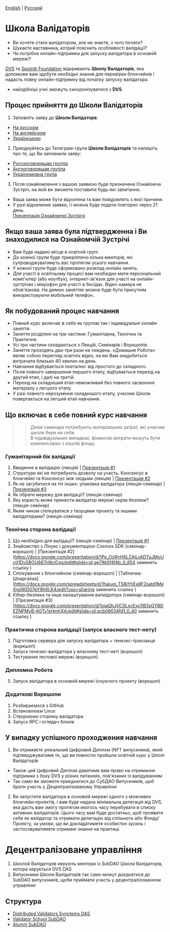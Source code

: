[English](https://github.com/Distributed-Validators-Synctems/Validator-School/blob/main/README.md) | [Русский](https://github.com/Distributed-Validators-Synctems/Validator-School/blob/main/README_RUS.md) <br />

# Школа Валідаторів

- Ви хочете стати валідатором, але не знаєте, з чого почати?
- Шукаєте наставника, котрий пояснить особливості валідації?
- Чи потрібна онлайн-підтримка для запуску валідатора в основній мережі?

[DVS](https://github.com/Distributed-Validators-Synctems/Self-Identity) та [Sputnik Foundation](https://github.com/Sputnik-Foundation/About-Sputnik-Foundation) відкривають **Школу Валідаторів**, яка допоможе вам здобути необхідні знання для перевірки блокчейнів і надасть повну онлайн-підтримку від початку запуску валідатора. <br />
- найздібніші учні зможуть синхронізуватися з **DVS**. <br />

## Процес прийняття до Школи Валідаторів

1. Заповніть заяву до **Школи Валідаторв**:
- [На русском](https://forms.gle/T3Zmn1iKmrqjFCKc7)
- [На английском](https://forms.gle/NYqUJbMXoUMB3hGGA)
- [Українською](https://forms.gle/HXBvkmbYePV9pbaf9)


2. Приєднуйтесь до Телеграм-групи **Школи Валідаторів** та напишіть про те, що Ви заповнили заяву:
- [Русскоговорящая группа](https://t.me/joinchat/GPwaOPPzQA04MzNi)
- [Англоговорящая группа](https://t.me/joinchat/hP6xVEGmwkU1NmVi)
- [Україномовна група](https://t.me/+C62_bPc8sJYwNWIy)


3. Після ознайомлення з вашою заявкою буде призначена Ознайомча Зустріч, на якій ви зможете поставити будь-які запитання. <br />
-  Ваша заява може бути відхилена та вам повідомлять з якої причини. <br />
- У разі відхилення заявки, її можна буде подати повторно через 21 день. <br /> 
[Презентація Ознайомчої Зустрічі](https://docs.google.com/presentation/d/1DZTcetyDDFS-DA1XEcoKwqfGUIBs9etyKWVETCCKwIE/edit#slide=id.gc6f73a04f_0_0) <br /> 

## Якщо ваша заява була підтвердженна і Ви знаходилися на Ознайомчій Зустрічі

- Вам буде надано місце в освітній групі.
- До кожної групи буде прикріплено кілька менторів, які супроводжуватимуть вас протягом усього навчання.
- У кожної групи буде сформовано розклад онлайн занять.
- Для участі в освітньому процесі вам необхідно мати персональний комп'ютер (або ноутбук), інтернет-зв'язок для участі на онлайн-зустрічах і мікрофон для участі в бесідах. Відео-камера не обов'язкова. На деяких заняттях можна буде бути присутнім використовуючи мобільний телефон..

## Як побудований процес навчання

- Повний курс включає в себе як групові так і індивідуальні онлайн заняття.
- Заняття розділені на три частини: Гуманітарна, Технічна та Практична.
- Усі три частини складаються з Лекцій, Семінарів і Воркшопів.
- Заняття проходять два-три рази на тиждень. «Домашня Робота» являє собою перегляд освітніх відео, на які Вам знадобиться витрачати близько 40 хвилин на день. 
- Навчання відбувається поетапно: від простого до складного.
- Після повного завершення першого етапу, відбувається перехід на другий етап, і далі на третій.
- Перехід на складніший етап неможливий без повного засвоєння матеріалу з легшого етапу.
- У разі повного нерозуміння складнішого етапу, учасник Школи повертається на легший етап навчання.

## Що включає в себе повний курс навчання

>> Деякі семінари потребують матеріальних затрат, які учасник школи бере на себе. <br />
>> В індивідуальних випадках, фінансові витрати можуть бути компенсовані з коштів фонду. <br />

### Гуманітарний бік валідації

1. Введення в валідацію (лекція) | [Презентація #1](https://docs.google.com/presentation/d/1G4xYzSRIbekbuZZS6R0zuG8RNeOFxOLWGpfMyxq-sQM/edit?usp=sharing)
2. Структури які не потребують дозволу на участь. Консенсус в блокчейні та Консенсус між людьми (лекція) | [Презентация #2](https://docs.google.com/presentation/d/1t1hU1tZ9s0WEkygSo54Nx4vrGc1Btdo7eM3RFVnIvcE/edit?usp=sharing)
3. Як не загубитися на тлі інших: упаковка валідатора (лекція-семінар) | [Презентація #3](https://docs.google.com/presentation/d/1LFPC8iEKzoB62QVLcyWrVcOddchtPlnFTTpcYu1bFrU/edit?usp=sharing)
4. Як обрати мережу для валідації? (лекція-семінар)
5. Яку користь може принести валідатор мережі окрім безпеки? (лекція-семінар)
6. Яким чином спілкуватися з творцями проекту та іншими валідаторами? (лекція-семінар)

### Технічна сторона валідації

1. Що необхідно для валідації? (лекція-семінар) | [Презентація #1](https://docs.google.com/presentation/d/1G4xYzSRIbekbuZZS6R0zuG8RNeOFxOLWGpfMyxq-sQM/edit#slide=id.gc6f73a04f_0_0)
2. Знайомство з Лінукс і документацією Cosmos SDK (семінар-воркшоп) | [Презентація #2](https://docs.google.com/presentation/d/1Pe_OzRnH6LZAjLvADTuJMoUctI1DvSBOU667nNclCps/edit#slide=id.ge79b5f4f4b_0_654   заменить ссылку   )
3. Спілкування з блокчейном (семінар-воркшоп) | [Табличка-Шпаргалка](https://docs.google.com/spreadsheets/d/1haiuoi_TS8iYhEa9F2satd1MeXigiWiD07pY9Ir6LK4/edit?usp=sharing    заменить ссылку   )
4. Кібер-безпека та інше налаштування валиідатора (семінар-воркшоп) | [Презентація #3](https://docs.google.com/presentation/d/1ojaQhJVCSLxcExo1lB3sGYBDEZNPMvB-A0Ty1sHmhXA/edit#slide=id.gcb06634fd1_0_40   заменить ссылку    )

### Практична сторона валідації (запуск власного тест-нету)

1. Підготовка сервера для запуску валідатора + генезис-транзакця (воркшоп)
2. Запуск генезис-валідатора у власному тест-неті (воркшоп)
3. Тестування тестової мережі (воркшоп)

### Дипломна Робота

5. Запуск валідатора в основній мережі існуючого проекту (воркшоп)

### Додаткові Воркшопи 
1. Розбираємося з GitHub
2. Встановлюєм Linux
3. Створюємо сторінку валідатора
4. Запуск RPC і оглядач блоків
 
## У випадку успішного проходжения навчання

1. Ви отримаєте унікальний Цифровий Диплом (NFT випускника), який підтверджуватиме те, що ви повністю пройшли освітній курс у Школі Валідаторів 
- Також цей Цифровий Диплом даватиме вам право на отримання підтримки з боку DVS у різних питаннях, пов'язаних із валідуванням
- Так само ви зможете приєднатися до СубДАО Випускників, щоб брати участь у Децентралізованому Управлінні

2. Ви запустите валідатора в основній мережі одного з можливих блокчейн-проектів, і вам буде надана мінімальна делегація від DVS, яка дасть вам змогу протягом якогось часу перебувати в списку активних валідаторів. Цього часу вам буде достатньо, щоб проявити себе як валідатор та отримати делегацію від спільноти або Фонду/Проекту, за умови, що ви докладатимете особистих зусиль і застосовуватимете отримані знання на практиці. 

# Децентралізоване управління

1) Школой Валідаторів керують ментори із SubDAO Школи Валідаторів, котора керується DVS DAS
2) Випускники Школи Валідаторів так само можут доєднатися до SubDAO випускників, щоби приймати участь у децентралізованном управлінні

## Структура

- [Distributed Validators Synctems DAS](https://daodao.zone/dao/juno1h69ky4da8pzauxf0gft7ke9k52vgtp9tjv04527zcfel0272c3qs33sc3j)
- [Validator School SubDAO](https://daodao.zone/dao/juno1pn54yshdvzjj87qaux8ev33twm4nuhcwyf0uefhcdk77v2jdpc5sgw5wrk)
- [Alumni SubDAO](https://daodao.zone/dao/juno1ucawzudwafclwsvycsgmjnprujznd6ark4guq5hs7yp74ld4079s4h4z0q)

